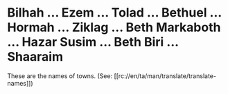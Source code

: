 # Bilhah ... Ezem ... Tolad ... Bethuel ... Hormah ... Ziklag ... Beth Markaboth ... Hazar Susim ... Beth Biri ... Shaaraim

These are the names of towns. (See: [[rc://en/ta/man/translate/translate-names]])


